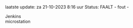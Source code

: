 laatste update: 
za 21-10-2023  8:16   uur 
Status: FAALT - fout - 
<div class="service R">Jenkins</div><div class="service Y">microstation</div>
